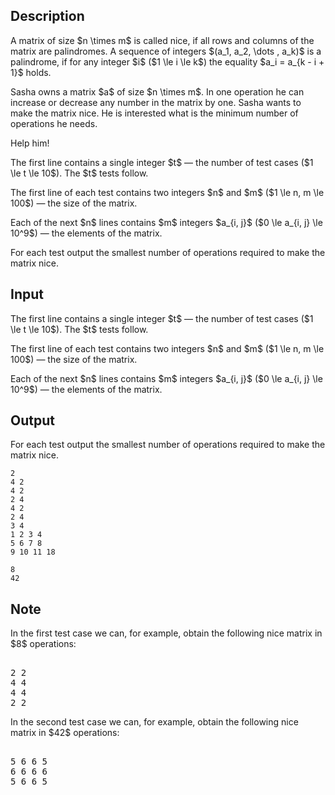 ## Description

<div><p>A matrix of size $n \times m$ is called nice, if all rows and columns of the matrix are palindromes. A sequence of integers $(a_1, a_2, \dots , a_k)$ is a palindrome, if for any integer $i$ ($1 \le i \le k$) the equality $a_i = a_{k - i + 1}$ holds.</p><p>Sasha owns a matrix $a$ of size $n \times m$. In one operation he can increase or decrease any number in the matrix by one. Sasha wants to make the matrix nice. He is interested what is the minimum number of operations he needs.</p><p>Help him!</p></div><div class="input-specification"><p>The first line contains a single integer $t$&nbsp;— the number of test cases ($1 \le t \le 10$). The $t$ tests follow.</p><p>The first line of each test contains two integers $n$ and $m$ ($1 \le n, m \le 100$)&nbsp;— the size of the matrix.</p><p>Each of the next $n$ lines contains $m$ integers $a_{i, j}$ ($0 \le a_{i, j} \le 10^9$)&nbsp;— the elements of the matrix.</p></div><div class="output-specification"><p>For each test output the smallest number of operations required to make the matrix nice.</p></div>

## Input

<p>The first line contains a single integer $t$&nbsp;— the number of test cases ($1 \le t \le 10$). The $t$ tests follow.</p><p>The first line of each test contains two integers $n$ and $m$ ($1 \le n, m \le 100$)&nbsp;— the size of the matrix.</p><p>Each of the next $n$ lines contains $m$ integers $a_{i, j}$ ($0 \le a_{i, j} \le 10^9$)&nbsp;— the elements of the matrix.</p>

## Output

<p>For each test output the smallest number of operations required to make the matrix nice.</p>





```input1
2
4 2
4 2
2 4
4 2
2 4
3 4
1 2 3 4
5 6 7 8
9 10 11 18
```




```output1
8
42
```



## Note

<p>In the first test case we can, for example, obtain the following nice matrix in $8$ operations:</p><pre class="verbatim"><br>2 2<br>4 4<br>4 4<br>2 2<br></pre><p>In the second test case we can, for example, obtain the following nice matrix in $42$ operations:</p><pre class="verbatim"><br>5 6 6 5<br>6 6 6 6<br>5 6 6 5<br></pre>
